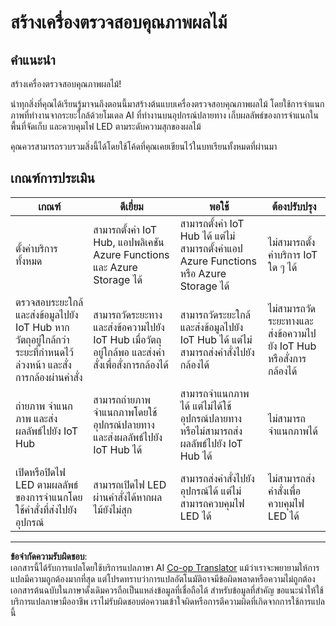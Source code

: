 <!--
CO_OP_TRANSLATOR_METADATA:
{
  "original_hash": "1a85e50c33c38dcd2cde2a97d132f248",
  "translation_date": "2025-08-27T20:04:30+00:00",
  "source_file": "4-manufacturing/lessons/4-trigger-fruit-detector/assignment.md",
  "language_code": "th"
}
-->
# สร้างเครื่องตรวจสอบคุณภาพผลไม้

## คำแนะนำ

สร้างเครื่องตรวจสอบคุณภาพผลไม้!

นำทุกสิ่งที่คุณได้เรียนรู้มาจนถึงตอนนี้มาสร้างต้นแบบเครื่องตรวจสอบคุณภาพผลไม้ โดยใช้การจำแนกภาพที่ทำงานจากระยะใกล้ด้วยโมเดล AI ที่ทำงานบนอุปกรณ์ปลายทาง เก็บผลลัพธ์ของการจำแนกในพื้นที่จัดเก็บ และควบคุมไฟ LED ตามระดับความสุกของผลไม้

คุณควรสามารถรวบรวมสิ่งนี้ได้โดยใช้โค้ดที่คุณเคยเขียนไว้ในบทเรียนทั้งหมดที่ผ่านมา

## เกณฑ์การประเมิน

| เกณฑ์ | ดีเยี่ยม | พอใช้ | ต้องปรับปรุง |
| ------ | -------- | ------ | ------------- |
| ตั้งค่าบริการทั้งหมด | สามารถตั้งค่า IoT Hub, แอปพลิเคชัน Azure Functions และ Azure Storage ได้ | สามารถตั้งค่า IoT Hub ได้ แต่ไม่สามารถตั้งค่าแอป Azure Functions หรือ Azure Storage ได้ | ไม่สามารถตั้งค่าบริการ IoT ใด ๆ ได้ |
| ตรวจสอบระยะใกล้และส่งข้อมูลไปยัง IoT Hub หากวัตถุอยู่ใกล้กว่าระยะที่กำหนดไว้ล่วงหน้า และสั่งการกล้องผ่านคำสั่ง | สามารถวัดระยะทางและส่งข้อความไปยัง IoT Hub เมื่อวัตถุอยู่ใกล้พอ และส่งคำสั่งเพื่อสั่งการกล้องได้ | สามารถวัดระยะใกล้และส่งข้อมูลไปยัง IoT Hub ได้ แต่ไม่สามารถส่งคำสั่งไปยังกล้องได้ | ไม่สามารถวัดระยะทางและส่งข้อความไปยัง IoT Hub หรือสั่งการกล้องได้ |
| ถ่ายภาพ จำแนกภาพ และส่งผลลัพธ์ไปยัง IoT Hub | สามารถถ่ายภาพ จำแนกภาพโดยใช้อุปกรณ์ปลายทาง และส่งผลลัพธ์ไปยัง IoT Hub ได้ | สามารถจำแนกภาพได้ แต่ไม่ได้ใช้อุปกรณ์ปลายทาง หรือไม่สามารถส่งผลลัพธ์ไปยัง IoT Hub ได้ | ไม่สามารถจำแนกภาพได้ |
| เปิดหรือปิดไฟ LED ตามผลลัพธ์ของการจำแนกโดยใช้คำสั่งที่ส่งไปยังอุปกรณ์ | สามารถเปิดไฟ LED ผ่านคำสั่งได้หากผลไม้ยังไม่สุก | สามารถส่งคำสั่งไปยังอุปกรณ์ได้ แต่ไม่สามารถควบคุมไฟ LED ได้ | ไม่สามารถส่งคำสั่งเพื่อควบคุมไฟ LED ได้ |

---

**ข้อจำกัดความรับผิดชอบ**:  
เอกสารนี้ได้รับการแปลโดยใช้บริการแปลภาษา AI [Co-op Translator](https://github.com/Azure/co-op-translator) แม้ว่าเราจะพยายามให้การแปลมีความถูกต้องมากที่สุด แต่โปรดทราบว่าการแปลอัตโนมัติอาจมีข้อผิดพลาดหรือความไม่ถูกต้อง เอกสารต้นฉบับในภาษาดั้งเดิมควรถือเป็นแหล่งข้อมูลที่เชื่อถือได้ สำหรับข้อมูลที่สำคัญ ขอแนะนำให้ใช้บริการแปลภาษามืออาชีพ เราไม่รับผิดชอบต่อความเข้าใจผิดหรือการตีความผิดที่เกิดจากการใช้การแปลนี้